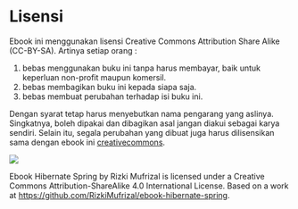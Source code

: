 # Lisensi

Ebook ini menggunakan lisensi Creative Commons Attribution Share Alike (CC-BY-SA). Artinya setiap orang :

1. bebas menggunakan buku ini tanpa harus membayar, baik untuk keperluan non-profit maupun komersil.
2. bebas membagikan buku ini kepada siapa saja.
3. bebas membuat perubahan terhadap isi buku ini.

Dengan syarat tetap harus menyebutkan nama pengarang yang aslinya. Singkatnya, boleh dipakai dan dibagikan asal jangan diakui sebagai karya sendiri. Selain itu, segala perubahan yang dibuat juga harus dilisensikan sama dengan ebook ini [creativecommons](https://creativecommons.org/licenses/).

![](../gambar/by-sa.png)

Ebook Hibernate Spring by Rizki Mufrizal is licensed under a Creative Commons Attribution-ShareAlike 4.0 International License.
Based on a work at https://github.com/RizkiMufrizal/ebook-hibernate-spring.